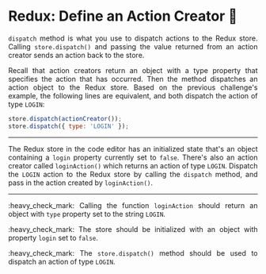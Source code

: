 # Redux: Define an Action Creator :dog:
<p align="justify">
<code>dispatch</code> method is what you use to dispatch actions to the Redux store. Calling <code>store.dispatch()</code> and passing the value returned from an action creator sends an action back to the store.
</p>
<p align="justify">
Recall that action creators return an object with a type property that specifies the action that has occurred. Then the method dispatches an action object to the Redux store. Based on the previous challenge's example, the following lines are equivalent, and both dispatch the action of type <code>LOGIN</code>:

```js
store.dispatch(actionCreator());
store.dispatch({ type: 'LOGIN' });
```

---

<p align="justify">
The Redux store in the code editor has an initialized state that's an object containing a <code>login</code> property currently set to <code>false</code>. There's also an action creator called <code>loginAction()</code> which returns an action of type <code>LOGIN</code>. Dispatch the <code>LOGIN</code> action to the Redux store by calling the <code>dispatch</code> method, and pass in the action created by <code>loginAction()</code>.
</p>

---

<p align="justify">:heavy_check_mark: Calling the function <code>loginAction</code> should return an object with <code>type</code> property set to the string <code>LOGIN</code>.</p>
<p align="justify">:heavy_check_mark: The store should be initialized with an object with property <code>login</code> set to <code>false</code>.</p>
<p align="justify">:heavy_check_mark: The <code>store.dispatch()</code> method should be used to dispatch an action of type <code>LOGIN</code>.</p>